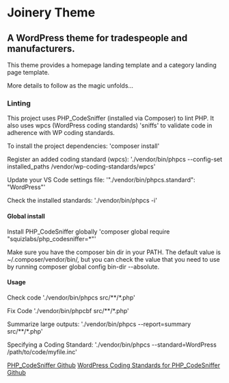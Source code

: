 # Joinery Theme

## A WordPress theme for tradespeople and manufacturers.

This theme provides a homepage landing template and a category landing page template.

More details to follow as the magic unfolds...



### Linting

This project uses PHP_CodeSniffer (installed via Composer) to lint PHP. It also uses wpcs (WordPress coding standards) 'sniffs' to validate code in adherence with WP coding standards.

To install the project dependencies:
'composer install'

Register an added coding standard (wpcs):
'./vendor/bin/phpcs --config-set installed_paths /vendor/wp-coding-standards/wpcs'

Update your VS Code settings file:
'"./vendor/bin/phpcs.standard": "WordPress"'

Check the installed standards:
'./vendor/bin/phpcs -i'

#### Global install

Install PHP_CodeSniffer globally
'composer global require "squizlabs/php_codesniffer=*"'

Make sure you have the composer bin dir in your PATH. The default value is ~/.composer/vendor/bin/, but you can check the value that you need to use by running composer global config bin-dir --absolute.


#### Usage

Check code
'./vendor/bin/phpcs src/**/*.php'

Fix Code
'./vendor/bin/phpcbf src/**/*.php'

Summarize large outputs:
'./vendor/bin/phpcs --report=summary src/**/*.php'

Specifying a Coding Standard:
'./vendor/bin/phpcs --standard=WordPress /path/to/code/myfile.inc'

[PHP_CodeSniffer Github](https://github.com/squizlabs/PHP_CodeSniffer#installation)
[WordPress Coding Standards for PHP_CodeSniffer Github](https://github.com/WordPress/WordPress-Coding-Standards#installation)